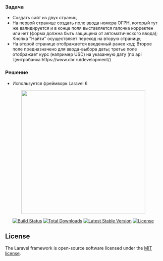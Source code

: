 <h3>Задача</h3>

<ul>
    <li>Создать сайт из двух страниц</li>
    <li>На первой странице создать поле ввода номера ОГРН, который тут же валидируется и в конце поля выставляется галочка корректен или нет (форма должна быть защищена от автоматического ввода); Кнопка "Найти" осуществляет переход на вторую страницу;</li>
    <li>На второй странице отображается введенный ранее код; Второе поле предназначено для ввода-выбора даты; третье поле отображает курс
(например USD) на указанную дату (по api Центробанка https://www.cbr.ru/development/)</li>
</ul>

<h3>Решение</h3>

<ul>
    <li>Используется фреймворк Laravel 6</li>
    <!--<li><a target="_blank" href="https://galliambic-shapes.000webhostapp.com/">Демо-версия работы сайта</a></li>-->
</ul>


<p align="center"><img src="https://res.cloudinary.com/dtfbvvkyp/image/upload/v1566331377/laravel-logolockup-cmyk-red.svg" width="400"></p>

<p align="center">
<a href="https://travis-ci.org/laravel/framework"><img src="https://travis-ci.org/laravel/framework.svg" alt="Build Status"></a>
<a href="https://packagist.org/packages/laravel/framework"><img src="https://poser.pugx.org/laravel/framework/d/total.svg" alt="Total Downloads"></a>
<a href="https://packagist.org/packages/laravel/framework"><img src="https://poser.pugx.org/laravel/framework/v/stable.svg" alt="Latest Stable Version"></a>
<a href="https://packagist.org/packages/laravel/framework"><img src="https://poser.pugx.org/laravel/framework/license.svg" alt="License"></a>
</p>


## License

The Laravel framework is open-source software licensed under the [MIT license](https://opensource.org/licenses/MIT).
